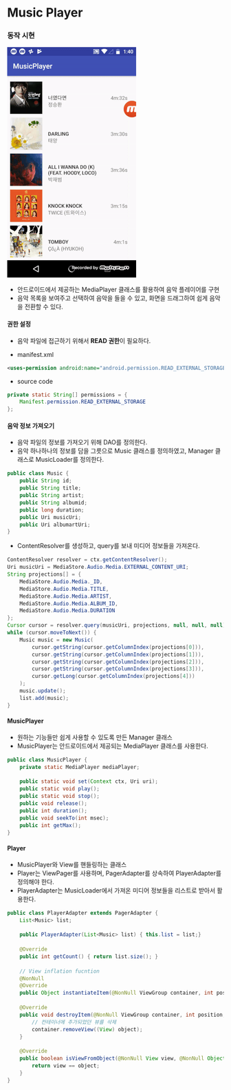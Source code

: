 # Music Player

### 동작 시현

![](/screenshot/musicplayer.gif)

* 안드로이드에서 제공하는 MediaPlayer 클래스를 활용하여 음악 플레이어를 구현
* 음악 목록을 보여주고 선택하여 음악을 들을 수 있고, 화면을 드래그하여 쉽게 음악을 전환할 수 있다.

#### 권한 설정

* 음악 파일에 접근하기 위해서 **READ 권한**이 필요하다.

* manifest.xml
````xml
<uses-permission android:name="android.permission.READ_EXTERNAL_STORAGE" />
````

* source code
````java
private static String[] permissions = {
    Manifest.permission.READ_EXTERNAL_STORAGE
};
````

#### 음악 정보 가져오기

* 음악 파일의 정보를 가져오기 위해 DAO를 정의한다.
* 음악 하나하나의 정보를 담을 그릇으로 Music 클래스를 정의하였고, Manager 클래스로 MusicLoader를 정의한다.

````java
public class Music {
    public String id;
    public String title;
    public String artist;
    public String albumid;
    public long duration;
    public Uri musicUri;
    public Uri albumartUri;
}
````
* ContentResolver를 생성하고, query를 보내 미디어 정보들을 가져온다.

````java
ContentResolver resolver = ctx.getContentResolver();
Uri musicUri = MediaStore.Audio.Media.EXTERNAL_CONTENT_URI;
String projections[] = {
    MediaStore.Audio.Media._ID,
    MediaStore.Audio.Media.TITLE,
    MediaStore.Audio.Media.ARTIST,
    MediaStore.Audio.Media.ALBUM_ID,
    MediaStore.Audio.Media.DURATION
};
Cursor cursor = resolver.query(musicUri, projections, null, null, null);
while (cursor.moveToNext()) {
    Music music = new Music(
        cursor.getString(cursor.getColumnIndex(projections[0])),
        cursor.getString(cursor.getColumnIndex(projections[1])),
        cursor.getString(cursor.getColumnIndex(projections[2])),
        cursor.getString(cursor.getColumnIndex(projections[3])),
        cursor.getLong(cursor.getColumnIndex(projections[4]))
    );
    music.update();
    list.add(music);
}
````

#### MusicPlayer

* 원하는 기능들만 쉽게 사용할 수 있도록 만든 Manager 클래스
* MusicPlayer는 안드로이드에서 제공되는 MediaPlayer 클래스를 사용한다.

````java
public class MusicPlayer {
    private static MediaPlayer mediaPlayer;

    public static void set(Context ctx, Uri uri);
    public static void play();
    public static void stop();
    public void release();
    public int duration();
    public void seekTo(int msec);
    public int getMax();
}
````

#### Player

* MusicPlayer와 View를 핸들링하는 클래스
* Player는 ViewPager를 사용하며, PagerAdapter를 상속하여 PlayerAdapter를 정의해야 한다.
* PlayerAdapter는 MusicLoader에서 가져온 미디어 정보들을 리스트로 받아서 활용한다.

````java
public class PlayerAdapter extends PagerAdapter {
    List<Music> list;

    public PlayerAdapter(List<Music> list) { this.list = list;}

    @Override
    public int getCount() { return list.size(); }

    // View inflation fucntion
    @NonNull
    @Override
    public Object instantiateItem(@NonNull ViewGroup container, int position) {}

    @Override
    public void destroyItem(@NonNull ViewGroup container, int position, @NonNull Object object) {
        // 컨테이너에 추가되었던 뷰를 삭제
        container.removeView((View) object);
    }

    @Override
    public boolean isViewFromObject(@NonNull View view, @NonNull Object object) {
        return view == object;
    }
}
````